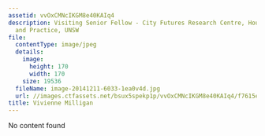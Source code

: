```yaml
---
assetid: vvOxCMNcIKGM8e40KAIq4
description: Visiting Senior Fellow - City Futures Research Centre, Housing Policy
  and Practice, UNSW
file:
  contentType: image/jpeg
  details:
    image:
      height: 170
      width: 170
    size: 19536
  fileName: image-20141211-6033-1ea0v4d.jpg
  url: //images.ctfassets.net/bsux5spekp1p/vvOxCMNcIKGM8e40KAIq4/f7615e482e33bfb26d612f595cb93aeb/image-20141211-6033-1ea0v4d.jpg
title: Vivienne Milligan
---
```

No content found